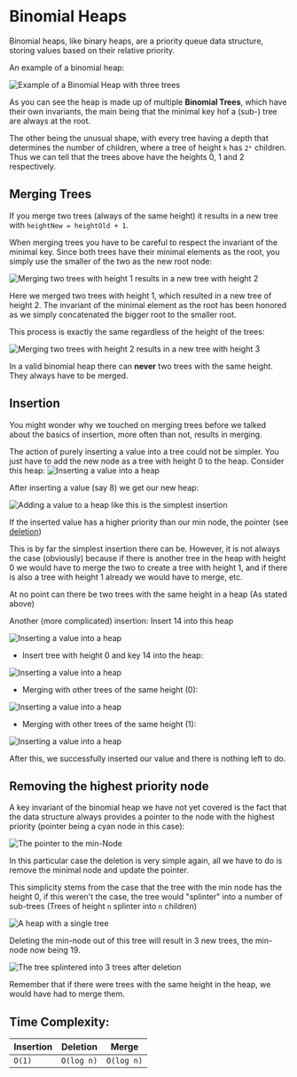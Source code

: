 # Binomial Heaps
Binomial heaps, like binary heaps, are a priority queue data
structure, storing values based on their relative priority.

An example of a binomial heap:

![Example of a Binomial Heap with three trees](../../../../resources/BinomialHeapExample.png)

As you can see the heap is made up of multiple **Binomial Trees**,
which have their own invariants, the main being that the minimal key
hof a (sub-) tree are always at the root.

The other being the unusual shape, with every tree having a depth that
determines the number of children, where a tree of height `k` has
`2ᵏ` children. Thus we can tell that the trees above have the heights
0, 1 and 2 respectively.

## Merging Trees
If you merge two trees (always of the same height) it results in a new tree
with `heightNew = heightOld + 1`.

When merging trees you have to be careful to respect the invariant
of the minimal key. Since both trees have their minimal elements as the root, 
you simply use the smaller of the two as the new root node:

![Merging two trees with height 1 results in a new tree with height 2](../../../../resources/BinomialHeapMergeExample.png)

Here we merged two trees with height 1, which resulted in a new tree of
height 2. The invariant of the minimal element as the root has been honored
as we simply concatenated the bigger root to the smaller root.

This process is exactly the same regardless of the height of the trees:

![Merging two trees with height 2 results in a new tree with height 3](../../../../resources/BinomialHeapMergeExample2.png)

In a valid binomial heap there can **never** two trees with the same height.
They always have to be merged.

## Insertion
You might wonder why we touched on merging trees before we talked about
the basics of insertion, more often than not, results in merging.

The action of purely inserting a value into a tree could not be simpler.
You just have to add the new node as a tree with height 0 to the heap.
Consider this heap:
![Inserting a value into a heap](../../../../resources/BinomialHeapInsertionEasyExample.png)

After inserting a value (say 8) we get our new heap:

![Adding a value to a heap like this is the simplest insertion](../../../../resources/BinomialHeapInsertionEasyExampleAfter.png)

If the inserted value has a higher priority than our min node, the pointer
(see [deletion](https://sebastianoner.github.io/TUMGAD/src/DataStructures/PriorityQueues/BinomialHeaps/BinomialHeaps#removing-the-highest-priority-node))

This is by far the simplest insertion there can be. However, it is not always
the case (obviously) because if there is another tree in the heap with height
0 we would have to merge the two to create a tree with height 1, and if there
is also a tree with height 1 already we would have to merge, etc.

At no point can there be two trees with the same height in a heap (As stated above)

Another (more complicated) insertion: Insert 14 into this heap

![Inserting a value into a heap](../../../../resources/BinomialHeapInsertionHardExample.png)

- Insert tree with height 0 and key 14 into the heap:

![Inserting a value into a heap](../../../../resources/BinomialHeapInsertionHardExampleStep1.png)

- Merging with other trees of the same height (0):

![Inserting a value into a heap](../../../../resources/BinomialHeapInsertionHardExampleStep2.png)

- Merging with other trees of the same height (1):

![Inserting a value into a heap](../../../../resources/BinomialHeapInsertionHardExampleStep3.png)

After this, we successfully inserted our value and there is nothing left to do.

## Removing the highest priority node

A key invariant of the binomial heap we have not yet covered is
the fact that the data structure always provides a pointer to the
node with the highest priority (pointer being a cyan node in this case):

![The pointer to the min-Node](../../../../resources/BinomialHeapDeletionExample.png)

In this particular case the deletion is very simple again, all we have to
do is remove the minimal node and update the pointer.

This simplicity stems from the case that the tree with the min node
has the height 0, if this weren't the case, the tree would "splinter"
into a number of sub-trees (Trees of height `n` splinter into `n` children)

![A heap with a single tree](../../../../resources/BinomialHeapDeletionHardExample.png)

Deleting the min-node out of this tree will result
in 3 new trees, the min-node now being 19.

![The tree splintered into 3 trees after deletion](../../../../resources/BinomialHeapDeletionHardExampleAfter.png)

Remember that if there were trees with the same height
in the heap, we would have had to merge them.

## Time Complexity:

| Insertion  | Deletion  | Merge |
|----|----|----|
| `O(1)` | `O(log n)` | `O(log n)` |
